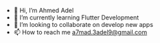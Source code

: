 - 👋 Hi, I’m Ahmed Adel
- 🌱 I’m currently learning Flutter Development
- 💞️ I’m looking to collaborate on develop new apps
- 📫 How to reach me a7mad.3adel9@gmail.com

<!---
ahmedadel099/ahmedadel099 is a ✨ special ✨ repository because its `README.md` (this file) appears on your GitHub profile.
You can click the Preview link to take a look at your changes.
--->
